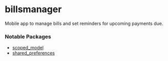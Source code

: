 # billsmanager

Mobile app to manage bills and set reminders for upcoming payments due.

### Notable Packages

- [scoped_model](https://github.com/brianegan/scoped_model)
- [shared_preferences](https://github.com/flutter/plugins/tree/master/packages/path_provider)